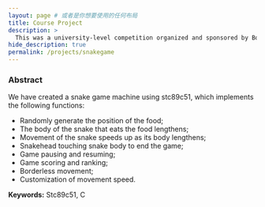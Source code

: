 ```yaml
---
layout: page # 或者是你想要使用的任何布局
title: Course Project
description: >
  This was a university-level competition organized and sponsored by Boeing.
hide_description: true
permalink: /projects/snakegame
---
```


### Abstract

We have created a snake game machine using stc89c51, which implements the following functions:
- Randomly generate the position of the food;
- The body of the snake that eats the food lengthens;
- Movement of the snake speeds up as its body lengthens;
- Snakehead touching snake body to end the game;
- Game pausing and resuming;
- Game scoring and ranking;
- Borderless movement;
- Customization of movement speed.

**Keywords:** Stc89c51, C